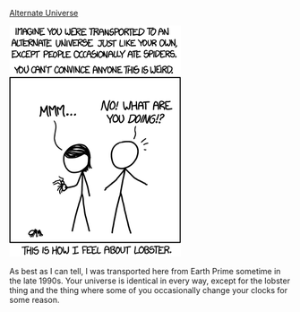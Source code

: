 [Alternate Universe](https://xkcd.com/1268)

![Alternate Universe](./random_comic.png)

As best as I can tell, I was transported here from Earth Prime sometime in the late 1990s. Your universe is identical in every way, except for the lobster thing and the thing where some of you occasionally change your clocks for some reason.

